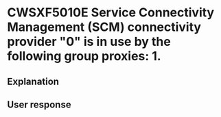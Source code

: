 # CWSXF5010E Service Connectivity Management (SCM) connectivity provider "0" is in use by the following group proxies: 1.

## Explanation

## User response